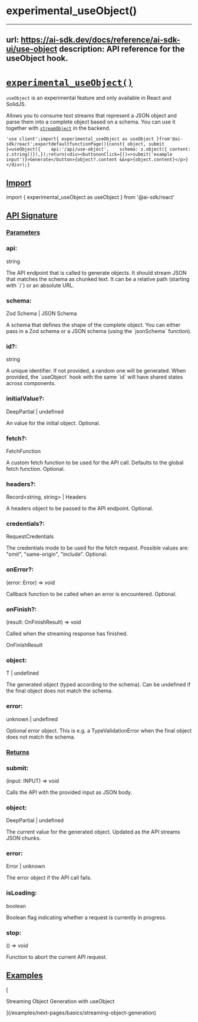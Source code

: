 # experimental_useObject()


---
url: https://ai-sdk.dev/docs/reference/ai-sdk-ui/use-object
description: API reference for the useObject hook.
---


# [`experimental_useObject()`](#experimental_useobject)


`useObject` is an experimental feature and only available in React and SolidJS.

Allows you to consume text streams that represent a JSON object and parse them into a complete object based on a schema. You can use it together with [`streamObject`](/docs/reference/ai-sdk-core/stream-object) in the backend.

```
'use client';import{ experimental_useObject as useObject }from'@ai-sdk/react';exportdefaultfunctionPage(){const{ object, submit }=useObject({    api:'/api/use-object',    schema: z.object({ content: z.string()}),});return(<div><buttononClick={()=>submit('example input')}>Generate</button>{object?.content &&<p>{object.content}</p>}</div>);}
```


## [Import](#import)


import { experimental\_useObject as useObject } from '@ai-sdk/react'


## [API Signature](#api-signature)



### [Parameters](#parameters)



### api:


string

The API endpoint that is called to generate objects. It should stream JSON that matches the schema as chunked text. It can be a relative path (starting with \`/\`) or an absolute URL.


### schema:


Zod Schema | JSON Schema

A schema that defines the shape of the complete object. You can either pass in a Zod schema or a JSON schema (using the \`jsonSchema\` function).


### id?:


string

A unique identifier. If not provided, a random one will be generated. When provided, the \`useObject\` hook with the same \`id\` will have shared states across components.


### initialValue?:


DeepPartial<RESULT> | undefined

An value for the initial object. Optional.


### fetch?:


FetchFunction

A custom fetch function to be used for the API call. Defaults to the global fetch function. Optional.


### headers?:


Record<string, string> | Headers

A headers object to be passed to the API endpoint. Optional.


### credentials?:


RequestCredentials

The credentials mode to be used for the fetch request. Possible values are: "omit", "same-origin", "include". Optional.


### onError?:


(error: Error) => void

Callback function to be called when an error is encountered. Optional.


### onFinish?:


(result: OnFinishResult) => void

Called when the streaming response has finished.

OnFinishResult


### object:


T | undefined

The generated object (typed according to the schema). Can be undefined if the final object does not match the schema.


### error:


unknown | undefined

Optional error object. This is e.g. a TypeValidationError when the final object does not match the schema.


### [Returns](#returns)



### submit:


(input: INPUT) => void

Calls the API with the provided input as JSON body.


### object:


DeepPartial<RESULT> | undefined

The current value for the generated object. Updated as the API streams JSON chunks.


### error:


Error | unknown

The error object if the API call fails.


### isLoading:


boolean

Boolean flag indicating whether a request is currently in progress.


### stop:


() => void

Function to abort the current API request.


## [Examples](#examples)


[

Streaming Object Generation with useObject

](/examples/next-pages/basics/streaming-object-generation)
